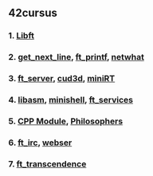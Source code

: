 
## 42cursus
### 1. [Libft](https://yeosong1.github.io/blog/posts/2020/04/21/libft.html)
### 2. [get_next_line](https://yeosong1.github.io/blog/posts/2020/04/21/get_next_line.html), [ft_printf](https://yeosong1.github.io/blog/posts/2020/04/21/ft_printf.html), [netwhat](https://yeosong1.github.io/blog/posts/2020/04/21/netwhat.html)
### 3. [ft_server](_posts/2020-4-23-ft_server.md), [cud3d](cub3d), [miniRT](_posts/miniRT.md)
### 4. [libasm](_posts/libasm), [minishell](minishell), [ft_services](ft_services)
### 5. [CPP Module](CPP_Module), [Philosophers](Philosophers)
### 6. [ft_irc](ft_irc), [webser](webser)
### 7. [ft_transcendence](ft_transcendence)
